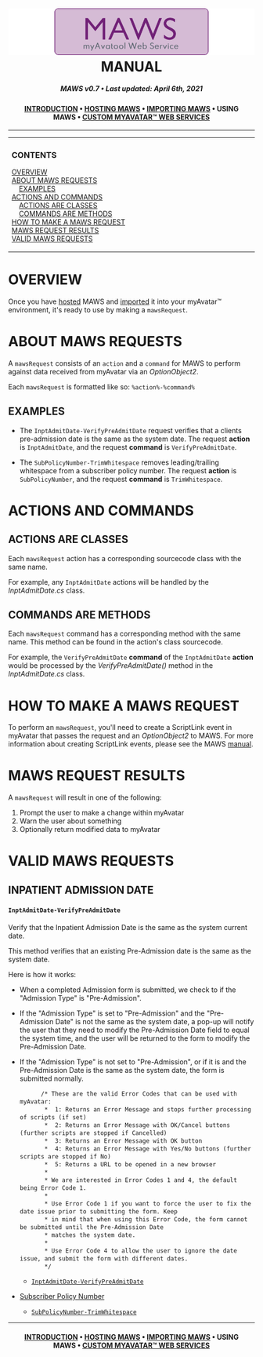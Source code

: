 ﻿<!--
  Software manual template (b210104)
  https://github.com/APrettyCoolProgram/my-development-environment/tree/master/templates/documentation
-->

<h1 align="center">

  <img src="../../resources/asset/img/logo/maws-logo-800x150.png" alt="myAvatar Web Service logo" width="800">
  <br>
  MANUAL
  <br>

</h1>

<h5 align="center">

  MAWS v0.7&nbsp;&bull;&nbsp;Last updated: April 6th, 2021

</h5>

<h4 align="center">

  [INTRODUCTION](manual-introduction.md)&nbsp;&bull;&nbsp;[HOSTING MAWS](manual-hosting-maws.md)&nbsp;&bull;&nbsp;[IMPORTING MAWS](manual-importing-maws.md)&nbsp;&bull;&nbsp;USING MAWS&nbsp;&bull;&nbsp;[CUSTOM MYAVATAR™ WEB SERVICES](manual-custom-myavatar-web-services.md)

</h4>

***

<!-- The HTML indentations have to stay this way to work. -->
<table>
<tr>
<td img src="resources/asset/img/doc/readme/spacer.png" alt="blank-spacer" width="1000" height="1">

  ### CONTENTS
  [OVERVIEW](#using-overview)<br>
  [ABOUT MAWS REQUESTS](#about-maws-requests)<br>
  &nbsp;&nbsp;&nbsp;&nbsp;[EXAMPLES](#examples)<br>
  [ACTIONS AND COMMANDS](#actions-and-commands)<br>
  &nbsp;&nbsp;&nbsp;&nbsp;[ACTIONS ARE CLASSES](#actions-are-classes)<br>
  &nbsp;&nbsp;&nbsp;&nbsp;[COMMANDS ARE METHODS](#commands-are-methods)<br>
  [HOW TO MAKE A MAWS REQUEST](#how-to-make-a-maws-request)<br>
  [MAWS REQUEST RESULTS](#maws-request-results)<br>
  [VALID MAWS REQUESTS](#valid-maws-requests)<br>

</td>
</tr>
</table>

# OVERVIEW
Once you have [hosted](manual-hosting-maws.md) MAWS and [imported](manual-importing-maws.md) it into your myAvatar™ environment, it's ready to use by making a `mawsRequest`.

# ABOUT MAWS REQUESTS
A `mawsRequest` consists of an `action` and a `command` for MAWS to perform against data received from myAvatar via an *OptionObject2*.

Each `mawsRequest` is formatted like so: `%action%-%command%`

## EXAMPLES

* The `InptAdmitDate-VerifyPreAdmitDate` request verifies that a clients pre-admission date is the same as the system date. The request **action** is `InptAdmitDate`, and the request **command** is `VerifyPreAdmitDate`. 

* The `SubPolicyNumber-TrimWhitespace` removes leading/trailing whitespace from a subscriber policy number. The request **action** is `SubPolicyNumber`, and the request **command** is `TrimWhitespace`. 

# ACTIONS AND COMMANDS
## ACTIONS ARE CLASSES
Each `mawsRequest` action has a corresponding sourcecode class with the same name.

For example, any `InptAdmitDate` actions will be handled by the *InptAdmitDate.cs* class.

## COMMANDS ARE METHODS
Each `mawsRequest` command has a corresponding method with the same name. This method can be found in the action's class sourcecode. 

For example, the `VerifyPreAdmitDate` **command** of the `InptAdmitDate` **action** would be processed by the *VerifyPreAdmitDate()* method in the *InptAdmitDate.cs* class.

# HOW TO MAKE A MAWS REQUEST
To perform an `mawsRequest`, you'll need to create a ScriptLink event in myAvatar that passes the request and an *OptionObject2* to MAWS. For more information about creating ScriptLink events, please see the MAWS [manual](manual-scriptlink-events).

# MAWS REQUEST RESULTS
A `mawsRequest` will result in one of the following:

1. Prompt the user to make a change within myAvatar
2. Warn the user about something
3. Optionally return modified data to myAvatar

# VALID MAWS REQUESTS
## INPATIENT ADMISSION DATE
#### `InptAdmitDate-VerifyPreAdmitDate`

Verify that the Inpatient Admission Date is the same as the system current date.

This method verifies that an existing Pre-Admission date is the same as the system date.

Here is how it works:
* When a completed Admission form is submitted, we check to if the "Admission Type" is "Pre-Admission".
* If the "Admission Type" is set to  "Pre-Admission" and the "Pre-Admission Date" is not the same as the system date, a pop-up will notify the user that they need to modify the Pre-Admission Date field  to equal the system time, and the user will be returned to the form to modify the Pre-Admission Date.
* If the "Admission Type" is not set to "Pre-Admission", or if it is and the Pre-Admission Date is the same as the system date, the form is submitted normally.


            /* These are the valid Error Codes that can be used with myAvatar:
             *  1: Returns an Error Message and stops further processing of scripts (if set)
             *  2: Returns an Error Message with OK/Cancel buttons (further scripts are stopped if Cancelled)
             *  3: Returns an Error Message with OK button
             *  4: Returns an Error Message with Yes/No buttons (further scripts are stopped if No)
             *  5: Returns a URL to be opened in a new browser
             *
             * We are interested in Error Codes 1 and 4, the default being Error Code 1.
             *
             * Use Error Code 1 if you want to force the user to fix the date issue prior to submitting the form. Keep
             * in mind that when using this Error Code, the form cannot be submitted until the Pre-Admission Date
             * matches the system date.
             *
             * Use Error Code 4 to allow the user to ignore the date issue, and submit the form with different dates.
             */

  * [`InptAdmitDate-VerifyPreAdmitDate`](https://github.com/spectrum-health-systems/MyAvatoolWebService/blob/main/doc/man/manual-request-inpt-admit-date.md#verifypreadmitdate)

* [Subscriber Policy Number](https://github.com/spectrum-health-systems/MyAvatoolWebService/blob/main/doc/man/manual-request-sub-policy-number.md)<br>
  * [`SubPolicyNumber-TrimWhitespace`](https://github.com/spectrum-health-systems/MyAvatoolWebService/blob/main/doc/man/manual-request-sub-policy-number.md#trimwhitespace)

***

<h4 align="center">

  [INTRODUCTION](manual-introduction.md)&nbsp;&bull;&nbsp;[HOSTING MAWS](manual-hosting-maws.md)&nbsp;&bull;&nbsp;[IMPORTING MAWS](manual-importing-maws.md)&nbsp;&bull;&nbsp;USING MAWS&nbsp;&bull;&nbsp;[CUSTOM MYAVATAR™ WEB SERVICES](manual-custom-myavatar-web-services.md)

</h4>